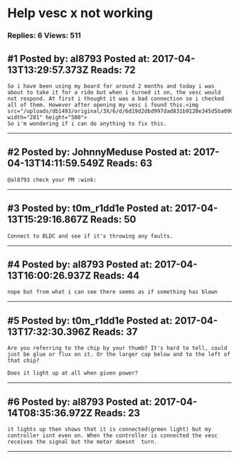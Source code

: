 # Help vesc x not working

### Replies: 6 Views: 511

## \#1 Posted by: al8793 Posted at: 2017-04-13T13:29:57.373Z Reads: 72

```
So i have been using my board for around 2 months and today i was about to take it for a ride but when i turned it on, the vesc would not respond. At first i thought it was a bad connection so i checked all of them. However after opening my vesc i found this.<img src="/uploads/db1493/original/3X/6/d/6d19d2dbd997dad831b9120e345d5ba09812b82e.JPG" width="281" height="500">
So i'm wondering if i can do anything to fix this.
```

---
## \#2 Posted by: JohnnyMeduse Posted at: 2017-04-13T14:11:59.549Z Reads: 63

```
@al8793 check your PM :wink:
```

---
## \#3 Posted by: t0m_r1dd1e Posted at: 2017-04-13T15:29:16.867Z Reads: 50

```
Connect to BLDC and see if it's throwing any faults.
```

---
## \#4 Posted by: al8793 Posted at: 2017-04-13T16:00:26.937Z Reads: 44

```
nope but from what i can see there seems as if something has blown
```

---
## \#5 Posted by: t0m_r1dd1e Posted at: 2017-04-13T17:32:30.396Z Reads: 37

```
Are you referring to the chip by your thumb? It's hard to tell, could just be glue or flux on it. Or the larger cap below and to the left of that chip? 

Does it light up at all when given power?
```

---
## \#6 Posted by: al8793 Posted at: 2017-04-14T08:35:36.972Z Reads: 23

```
it lights up then shows that it is connected(green light) but my controller isnt even on. When the controller is connected the vesc receives the signal but the motor doesnt  turn.
```

---
